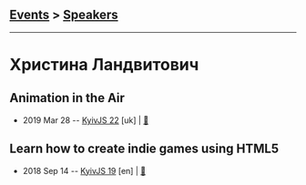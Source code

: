 ## [Events](../README.md) > [Speakers](../speakers.md)
---

# Христина Ландвитович

## Animation in the Air
- 2019 Mar 28 -- [KyivJS 22](https://www.youtube.com/watch?v=Wqn_kmMpCGc) [uk] | [:notebook:](https://slides.com/cristinalandvytovych/animation/#/)  
## Learn how to create indie games using HTML5
- 2018 Sep 14 -- [KyivJS 19](https://www.youtube.com/watch?v=1KPX2a-bdZ0) [en] | [:notebook:](https://slides.com/cristinalandvytovych/gamedev#/)  
